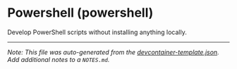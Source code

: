 
# Powershell (powershell)

Develop PowerShell scripts without installing anything locally.





---

_Note: This file was auto-generated from the [devcontainer-template.json](https://github.com/ecampuslearning/creativeclouds/blob/main/src/powershell/devcontainer-template.json).  Add additional notes to a `NOTES.md`._
